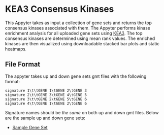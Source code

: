 # KEA3 Consensus Kinases

This Appyter takes as input a collection of gene sets and returns the top consensus kinases associated with them. The Appyter performs kinase enrichment analysis for all uploaded gene sets using [KEA3](https://maayanlab.cloud/KEA3/). The top consensus kinases are determined using mean rank values. The enriched kinases are then visualized using downloadable stacked bar plots and static heatmaps.

## File Format
The appyter takes up and down gene sets gmt files with the following format:
```
signature 1\t\tGENE 1\tGENE 2\tGENE 3
signature 2\t\tGENE 3\tGENE 4\tGENE 5
signature 3\t\tGENE 2\tGENE 5\tGENE 6
signature 4\t\tGENE 1\tGENE 2\tGENE 6
```

Signature names should be _the same_ on both up and down gmt files. Below are the sample up and down gene sets:

* [Sample Gene Set](https://appyters.maayanlab.cloud/storage/EnrichrConsensus/sample_input/input.gmt)
